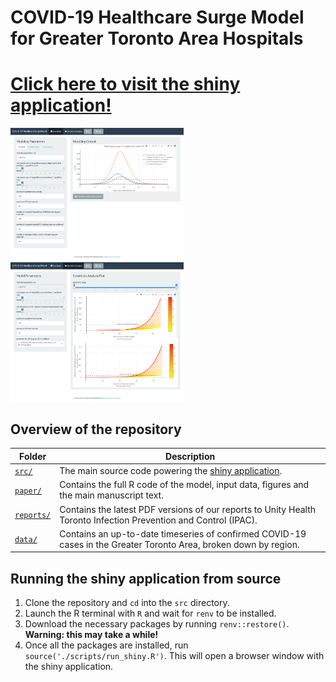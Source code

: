 # COVID-19 Healthcare Surge Model for Greater Toronto Area Hospitals

# [Click here to visit the shiny application!](https://mishra-lab.shinyapps.io/covid-GTA-surge-planning/)

<img src='./screenshot_model.png' width='55%' height='55%' />
<img src='./screenshot_sensitivity.png' width='55%' height='55%' />

## Overview of the repository

| Folder | Description |
| ------ | ----------- |
| [`src/`](src/) | The main source code powering the [shiny application](https://mishra-lab.shinyapps.io/covid-GTA-surge-planning/). |
| [`paper/`](paper/) | Contains the full R code of the model, input data, figures and the main manuscript text. |
| [`reports/`](reports/) | Contains the latest PDF versions of our reports to Unity Health Toronto Infection Prevention and Control (IPAC). |
| [`data/`](data/) | Contains an up-to-date timeseries of confirmed COVID-19 cases in the Greater Toronto Area, broken down by region. |

## Running the shiny application from source
1. Clone the repository and `cd` into the `src` directory.
2. Launch the R terminal with `R` and wait for `renv` to be installed.
3. Download the necessary packages by running `renv::restore()`. 
    **Warning: this may take a while!**
4. Once all the packages are installed, run `source('./scripts/run_shiny.R')`.
    This will open a browser window with the shiny application.